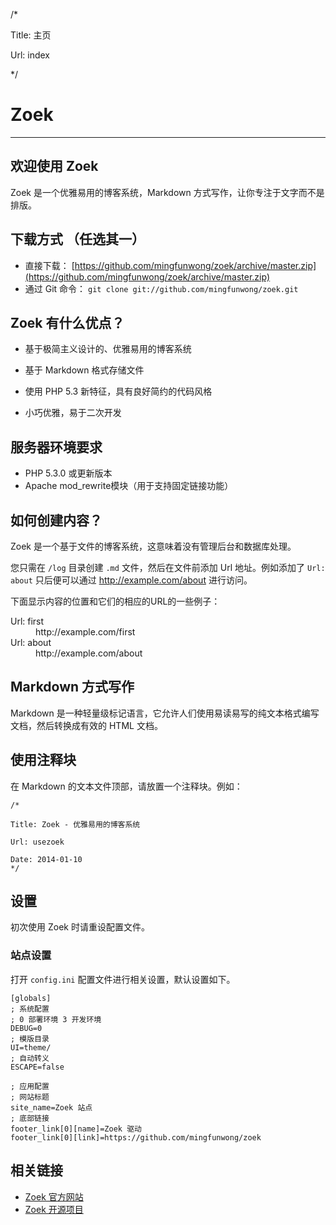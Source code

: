 /*

Title: 主页

Url: index

*/

# Zoek

------

## 欢迎使用 Zoek
Zoek 是一个优雅易用的博客系统，Markdown 方式写作，让你专注于文字而不是排版。

## 下载方式 （任选其一）
- 直接下载： [https://github.com/mingfunwong/zoek/archive/master.zip](https://github.com/mingfunwong/zoek/archive/master.zip)
- 通过 Git 命令： `git clone git://github.com/mingfunwong/zoek.git`

## Zoek 有什么优点？

- 基于极简主义设计的、优雅易用的博客系统

- 基于 Markdown 格式存储文件

- 使用 PHP 5.3 新特征，具有良好简约的代码风格

- 小巧优雅，易于二次开发

## 服务器环境要求
- PHP 5.3.0 或更新版本
- Apache mod_rewrite模块（用于支持固定链接功能）

## 如何创建内容？

Zoek 是一个基于文件的博客系统，这意味着没有管理后台和数据库处理。

您只需在 `/log` 目录创建 `.md` 文件，然后在文件前添加 Url 地址。例如添加了 `Url: about` 只后便可以通过 http://example.com/about 进行访问。

下面显示内容的位置和它们的相应的URL的一些例子：

<dl class="dl-horizontal">
  <dt>Url: first</dt>
	<dd>http://example.com/first</dd>
  <dt>Url: about</dt>
	<dd>http://example.com/about</dd>
</dl>


## Markdown 方式写作

Markdown 是一种轻量级标记语言，它允许人们使用易读易写的纯文本格式编写文档，然后转换成有效的 HTML 文档。


## 使用注释块

在 Markdown 的文本文件顶部，请放置一个注释块。例如：

	/*

	Title: Zoek - 优雅易用的博客系统
	
	Url: usezoek

	Date: 2014-01-10
	*/


## 设置

初次使用 Zoek 时请重设配置文件。

### 站点设置

打开 `config.ini` 配置文件进行相关设置，默认设置如下。

	[globals]
	; 系统配置
	; 0 部署环境 3 开发环境
	DEBUG=0
	; 模版目录
	UI=theme/
	; 自动转义
	ESCAPE=false
	
	; 应用配置
	; 网站标题
	site_name=Zoek 站点
	; 底部链接
	footer_link[0][name]=Zoek 驱动
	footer_link[0][link]=https://github.com/mingfunwong/zoek


## 相关链接

- [Zoek 官方网站](http://mingfunwong.com/zoek)
- [Zoek 开源项目](https://github.com/mingfunwong/zoek)
